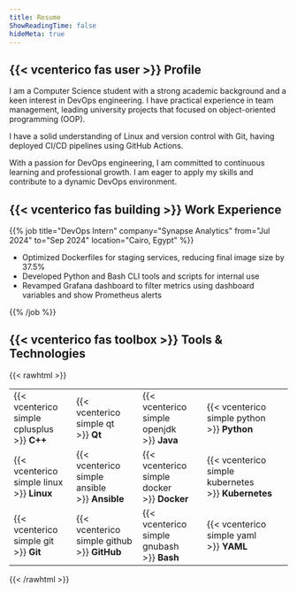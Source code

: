 ```yaml
---
title: Resume
ShowReadingTime: false
hideMeta: true
---
```


## {{< vcenterico fas user >}} Profile

I am a Computer Science student with a strong academic background and a keen interest in DevOps engineering.
I have practical experience in team management, leading university projects that focused on object-oriented programming (OOP).

I have a solid understanding of Linux and version control with Git,
having deployed CI/CD pipelines using GitHub Actions.

With a passion for DevOps engineering,
I am committed to continuous learning and professional growth.
I am eager to apply my skills and contribute to a dynamic DevOps environment.

## {{< vcenterico fas building >}} Work Experience

{{% job title="DevOps Intern" company="Synapse Analytics" from="Jul 2024" to="Sep 2024" location="Cairo, Egypt" %}}

- Optimized Dockerfiles for staging services, reducing final image size by 37.5%
- Developed Python and Bash CLI tools and scripts for internal use
- Revamped Grafana dashboard to filter metrics using dashboard variables and show Prometheus alerts

{{% /job %}}

## {{< vcenterico fas toolbox >}} Tools & Technologies

{{< rawhtml >}}

<table class="full-width-table">
  <tr>
    <td>{{< vcenterico simple cplusplus >}}&nbsp;<strong>C++</strong></td>
    <td>{{< vcenterico simple qt >}}&nbsp;<strong>Qt</strong></td>
    <td>{{< vcenterico simple openjdk >}}&nbsp;<strong>Java</strong></td>
    <td>{{< vcenterico simple python >}}&nbsp;<strong>Python</strong></td>
  </tr>
  <tr>
    <td>{{< vcenterico simple linux >}}&nbsp;<strong>Linux</strong></td>
    <td>{{< vcenterico simple ansible >}}&nbsp;<strong>Ansible</strong></td>
    <td>{{< vcenterico simple docker >}}&nbsp;<strong>Docker</strong></td>
    <td>{{< vcenterico simple kubernetes >}}&nbsp;<strong>Kubernetes</strong></td>
  </tr>
  <tr>
    <td>{{< vcenterico simple git >}}&nbsp;<strong>Git</strong></td>
    <td>{{< vcenterico simple github >}}&nbsp;<strong>GitHub</strong></td>
    <td>{{< vcenterico simple gnubash >}}&nbsp;<strong>Bash</strong></td>
    <td>{{< vcenterico simple yaml >}}&nbsp;<strong>YAML</strong></td>
  </tr>
</table>

{{< /rawhtml >}}
